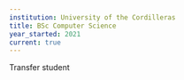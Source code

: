 ```yaml
---
institution: University of the Cordilleras
title: BSc Computer Science
year_started: 2021
current: true
---
```


Transfer student